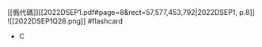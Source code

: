 [[僞代碼]][[2022DSEP1.pdf#page=8&rect=57,577,453,792|2022DSEP1, p.8]]
![[2022DSEP1Q28.png]] #flashcard 
- C
<!--ID: 1730701092404-->



